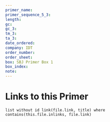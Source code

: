 ```yaml
---
primer_name: 
primer_sequence_5_3: 
length: 
gc: 
gc_3: 
tm_3: 
ta_3: 
date_ordered: 
company: IDT
order_number: 
order_sheet: 
box: SBJ Primer Box 1
box_index: 
note: 
---
```


# Links to this Primer

```dataview
list without id link(file.link, title) where contains(this.file.inlinks, file.link)
```
